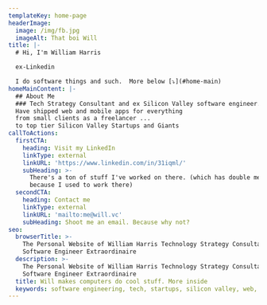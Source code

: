 ```yaml
---
templateKey: home-page
headerImage:
  image: /img/fb.jpg
  imageAlt: That boi Will
title: |-
  # Hi, I'm William Harris

  ex-Linkedin

  I do software things and such.  More below [⤵️](#home-main)
homeMainContent: |-
  ## About Me
  ### Tech Strategy Consultant and ex Silicon Valley software engineer.
  Have shipped web and mobile apps for everything  
  from small clients as a freelancer ...  
  to top tier Silicon Valley Startups and Giants
callToActions:
  firstCTA:
    heading: Visit my LinkedIn
    linkType: external
    linkURL: 'https://www.linkedin.com/in/31iqml/'
    subHeading: >-
      There's a ton of stuff I've worked on there. (which has double meaning
      because I used to work there)
  secondCTA:
    heading: Contact me
    linkType: external
    linkURL: 'mailto:me@will.vc'
    subHeading: Shoot me an email. Because why not?
seo:
  browserTitle: >-
    The Personal Website of William Harris Technology Strategy Consultant and
    Software Engineer Extraordinaire
  description: >-
    The Personal Website of William Harris Technology Strategy Consultant and
    Software Engineer Extraordinaire
  title: Will makes computers do cool stuff. More inside
  keywords: software engineering, tech, startups, silicon valley, web, mobile, application, development,
---
```


